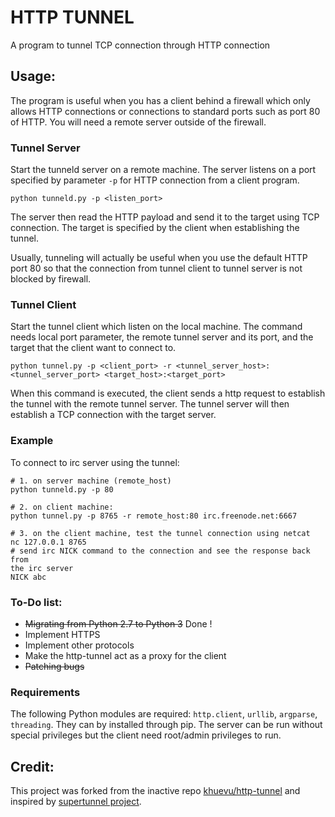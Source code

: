 HTTP TUNNEL
==========

A program to tunnel TCP connection through HTTP connection

## Usage: 

The program is useful when you has a client behind a firewall which only allows
HTTP connections or connections to standard ports such as port 80 of HTTP. You
will need a remote server outside of the firewall. 

### Tunnel Server 

Start the tunneld server on a remote machine. The server listens on a port
specified by parameter `-p` for HTTP connection from a client program. 

    python tunneld.py -p <listen_port> 

The server then read the HTTP payload and send it to the target using TCP
connection. The target is specified by the client when establishing the tunnel. 

Usually, tunneling will actually be useful when you use the default HTTP port
80 so that the connection from tunnel client to tunnel server is not blocked by
firewall. 

### Tunnel Client 

Start the tunnel client which listen on the local machine. The command needs
local port parameter, the remote tunnel server and its port, and the target that the client want to connect to.

    python tunnel.py -p <client_port> -r <tunnel_server_host>:<tunnel_server_port> <target_host>:<target_port>

When this command is executed, the client sends a http request to establish the
tunnel with the remote tunnel server. The tunnel server will then establish
a TCP connection with the target server. 

### Example

To connect to irc server using the tunnel:

    # 1. on server machine (remote_host)
    python tunneld.py -p 80

    # 2. on client machine: 
    python tunnel.py -p 8765 -r remote_host:80 irc.freenode.net:6667

    # 3. on the client machine, test the tunnel connection using netcat
    nc 127.0.0.1 8765
    # send irc NICK command to the connection and see the response back from
    the irc server
    NICK abc
    
### To-Do list:

* ~~Migrating from Python 2.7 to Python 3~~ Done !
* Implement HTTPS
* Implement other protocols
* Make the http-tunnel act as a proxy for the client
* ~~Patching bugs~~

### Requirements

The following Python modules are required: `http.client`, `urllib`, `argparse`, `threading`. They can by installed through pip.
The server can be run without special privileges but the client need root/admin privileges to run.

## Credit: 

This project was forked from the inactive repo [khuevu/http-tunnel](https://github.com/khuevu/http-tunnel) and inspired by [supertunnel
project](https://code.google.com/p/supertunnel/).
